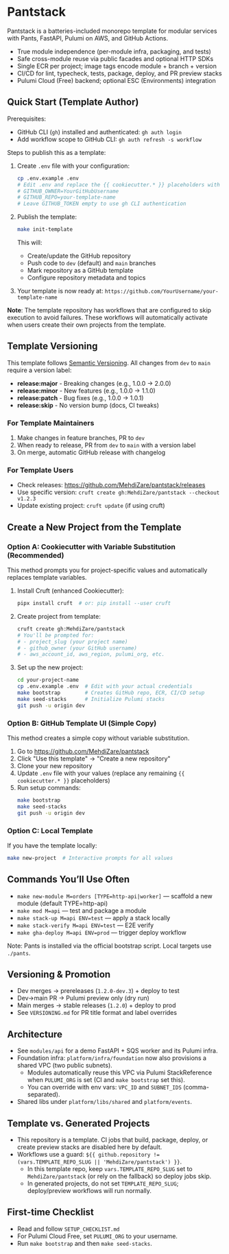 # Pantstack

Pantstack is a batteries-included monorepo template for modular services with Pants, FastAPI, Pulumi on AWS, and GitHub Actions.

- True module independence (per-module infra, packaging, and tests)
- Safe cross-module reuse via public facades and optional HTTP SDKs
- Single ECR per project; image tags encode module + branch + version
- CI/CD for lint, typecheck, tests, package, deploy, and PR preview stacks
- Pulumi Cloud (Free) backend; optional ESC (Environments) integration

## Quick Start (Template Author)

Prerequisites:
- GitHub CLI (`gh`) installed and authenticated: `gh auth login`
- Add workflow scope to GitHub CLI: `gh auth refresh -s workflow`

Steps to publish this as a template:

1) Create `.env` file with your configuration:
   ```bash
   cp .env.example .env
   # Edit .env and replace the {{ cookiecutter.* }} placeholders with actual values:
   # GITHUB_OWNER=YourGitHubUsername
   # GITHUB_REPO=your-template-name
   # Leave GITHUB_TOKEN empty to use gh CLI authentication
   ```

2) Publish the template:
   ```bash
   make init-template
   ```
   This will:
   - Create/update the GitHub repository
   - Push code to `dev` (default) and `main` branches
   - Mark repository as a GitHub template
   - Configure repository metadata and topics

3) Your template is now ready at: `https://github.com/YourUsername/your-template-name`

**Note**: The template repository has workflows that are configured to skip execution to avoid failures. These workflows will automatically activate when users create their own projects from the template.

## Template Versioning

This template follows [Semantic Versioning](https://semver.org/). All changes from `dev` to `main` require a version label:

- **release:major** - Breaking changes (e.g., 1.0.0 → 2.0.0)
- **release:minor** - New features (e.g., 1.0.0 → 1.1.0)
- **release:patch** - Bug fixes (e.g., 1.0.0 → 1.0.1)
- **release:skip** - No version bump (docs, CI tweaks)

### For Template Maintainers
1. Make changes in feature branches, PR to `dev`
2. When ready to release, PR from `dev` to `main` with a version label
3. On merge, automatic GitHub release with changelog

### For Template Users
- Check releases: https://github.com/MehdiZare/pantstack/releases
- Use specific version: `cruft create gh:MehdiZare/pantstack --checkout v1.2.3`
- Update existing project: `cruft update` (if using cruft)

## Create a New Project from the Template

### Option A: Cookiecutter with Variable Substitution (Recommended)

This method prompts you for project-specific values and automatically replaces template variables.

1) Install Cruft (enhanced Cookiecutter):
   ```bash
   pipx install cruft  # or: pip install --user cruft
   ```

2) Create project from template:
   ```bash
   cruft create gh:MehdiZare/pantstack
   # You'll be prompted for:
   # - project_slug (your project name)
   # - github_owner (your GitHub username)
   # - aws_account_id, aws_region, pulumi_org, etc.
   ```

3) Set up the new project:
   ```bash
   cd your-project-name
   cp .env.example .env  # Edit with your actual credentials
   make bootstrap        # Creates GitHub repo, ECR, CI/CD setup
   make seed-stacks      # Initialize Pulumi stacks
   git push -u origin dev
   ```

### Option B: GitHub Template UI (Simple Copy)

This method creates a simple copy without variable substitution.

1) Go to https://github.com/MehdiZare/pantstack
2) Click "Use this template" → "Create a new repository"
3) Clone your new repository
4) Update `.env` file with your values (replace any remaining `{{ cookiecutter.* }}` placeholders)
5) Run setup commands:
   ```bash
   make bootstrap
   make seed-stacks
   git push -u origin dev
   ```

### Option C: Local Template

If you have the template locally:
```bash
make new-project  # Interactive prompts for all values
```

## Commands You’ll Use Often

- `make new-module M=orders [TYPE=http-api|worker]` — scaffold a new module (default TYPE=http-api)
- `make mod M=api` — test and package a module
- `make stack-up M=api ENV=test` — apply a stack locally
- `make stack-verify M=api ENV=test` — E2E verify
- `make gha-deploy M=api ENV=prod` — trigger deploy workflow

Note: Pants is installed via the official bootstrap script. Local targets use `./pants`.

## Versioning & Promotion

- Dev merges → prereleases (`1.2.0-dev.3`) + deploy to test
- Dev→main PR → Pulumi preview only (dry run)
- Main merges → stable releases (`1.2.0`) + deploy to prod
- See `VERSIONING.md` for PR title format and label overrides

## Architecture

- See `modules/api` for a demo FastAPI + SQS worker and its Pulumi infra.
- Foundation infra: `platform/infra/foundation` now also provisions a shared VPC (two public subnets).
  - Modules automatically reuse this VPC via Pulumi StackReference when `PULUMI_ORG` is set (CI and `make bootstrap` set this).
  - You can override with env vars: `VPC_ID` and `SUBNET_IDS` (comma-separated).
- Shared libs under `platform/libs/shared` and `platform/events`.

## Template vs. Generated Projects

- This repository is a template. CI jobs that build, package, deploy, or create preview stacks are disabled here by default.
- Workflows use a guard: `${{ github.repository != (vars.TEMPLATE_REPO_SLUG || 'MehdiZare/pantstack') }}`.
  - In this template repo, keep `vars.TEMPLATE_REPO_SLUG` set to `MehdiZare/pantstack` (or rely on the fallback) so deploy jobs skip.
  - In generated projects, do not set `TEMPLATE_REPO_SLUG`; deploy/preview workflows will run normally.

## First-time Checklist

- Read and follow `SETUP_CHECKLIST.md`
- For Pulumi Cloud Free, set `PULUMI_ORG` to your username.
- Run `make bootstrap` and then `make seed-stacks`.
